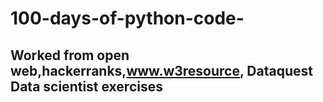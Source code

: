 # 100-days-of-python-code-

## Worked from open web,hackerranks,www.w3resource, Dataquest Data scientist exercises 
